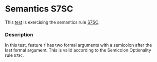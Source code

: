 # Semantics S7SC

This [test](.) is exercising the semantics rule [S7SC](../Readme.md).

### Description

In this test, feature `f` has two formal arguments with a semicolon after the last formal argument. This is valid according to the Semicolon Optionality rule `S7SC`.
